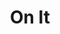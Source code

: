 ---
title: On It
layout: landing
description: 'A card game to encourage open conversation about menstration.'
image: assets/images/pic07.jpg
nav-menu: true
---
